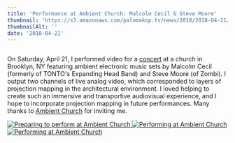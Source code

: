 ```yaml
---
title: 'Performance at Ambient Church: Malcolm Cecil & Steve Moore'
thumbnail: 'https://s3.amazonaws.com/palomakop.tv/news/2018/2018-04-21/ambient_church.jpg'
thumbnailAlt: ''
date: '2018-04-21'
---
```


<img alt="" loading="lazy" src="https://s3.amazonaws.com/palomakop.tv/news/2018/2018-04-21/ambient_church.jpg"/>
<p>
  On Saturday, April 21, I performed video for a <a href="https://www.facebook.com/events/1763772500347301/" rel="noopener" target="_blank">concert</a> at a church in Brooklyn, NY featuring ambient electronic music sets by Malcolm Cecil (formerly of TONTO's Expanding Head Band) and Steve Moore (of Zombi). I output two channels of live analog video, which corresponded to layers of projection mapping in the architectural environment. I loved helping to create such an immersive and transportive audiovisual experience, and I hope to incorporate projection mapping in future performances. Many thanks to <a href="http://ambient.church/" rel="noopener" target="_blank">Ambient Church</a> for inviting me.
  </p>
<div class="photo-grid-2-columns lightbox" id="ambient-lightbox">
<a href="https://s3.amazonaws.com/palomakop.tv/news/2018/2018-04-21/ambient_1_2000px.jpg">
<img alt="Preparing to perform at Ambient Church" loading="lazy" src="https://s3.amazonaws.com/palomakop.tv/news/2018/2018-04-21/ambient_1_720px.jpg"/>
</a>
<a href="https://s3.amazonaws.com/palomakop.tv/news/2018/2018-04-21/ambient_2_2000px.jpg">
<img alt="Performing at Ambient Church" loading="lazy" src="https://s3.amazonaws.com/palomakop.tv/news/2018/2018-04-21/ambient_2_720px.jpg"/>
</a>
<a class="full-width" href="https://s3.amazonaws.com/palomakop.tv/news/2018/2018-04-21/ambient_3_hi_res.jpg">
<img alt="Performing at Ambient Church" loading="lazy" src="https://s3.amazonaws.com/palomakop.tv/news/2018/2018-04-21/ambient_3_1440px.jpg"/>
</a>
</div>
<script>
  var ambient_lightbox = new SimpleLightbox({elements: '#ambient-lightbox a'});
  </script>
